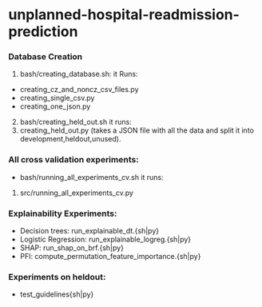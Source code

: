 # unplanned-hospital-readmission-prediction

### Database Creation
1. bash/creating_database.sh: 
it Runs:
- creating_cz_and_noncz_csv_files.py
- creating_single_csv.py 
- creating_one_json.py

2. bash/creating_held_out.sh
it runs:
1. creating_held_out.py (takes a JSON file with all the data and split it into development,heldout,unused).


### All cross validation experiments:
- bash/running_all_experiments_cv.sh
it runs:
1. src/running_all_experiments_cv.py


### Explainability Experiments:
- Decision trees: run_explainable_dt.{sh|py}
- Logistic Regression: run_explainable_logreg.{sh|py}
- SHAP: run_shap_on_brf.{sh|py}
- PFI: compute_permutation_feature_importance.{sh|py}


### Experiments on heldout:
- test_guidelines{sh|py}